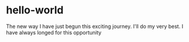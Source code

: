 # hello-world
The new way
I have just begun this exciting journey. I'll do my very best. I have always longed for this opportunity
